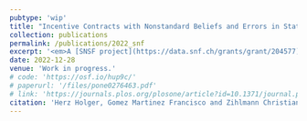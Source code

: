 ```yaml
---
pubtype: 'wip'
title: "Incentive Contracts with Nonstandard Beliefs and Errors in Statistical Reasoning"
collection: publications
permalink: /publications/2022_snf
excerpt: '<em>A [SNSF project](https://data.snf.ch/grants/grant/204577) that involves incorporating errors in statistical reasoning into incentive theory.</em>'
date: 2022-12-28
venue: 'Work in progress.'
# code: 'https://osf.io/hup9c/'
# paperurl: '/files/pone0276463.pdf'
# link: 'https://journals.plos.org/plosone/article?id=10.1371/journal.pone.0276463'
citation: 'Herz Holger, Gomez Martinez Francisco and Zihlmann Christian.'
---
```

